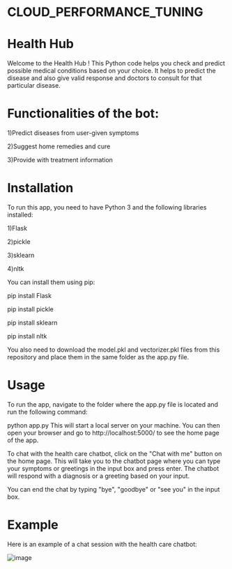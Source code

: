 # CLOUD_PERFORMANCE_TUNING
# Health Hub

Welcome to the Health Hub ! This Python code helps you check and predict possible medical conditions based on your choice. It helps to predict the disease and also give valid response and doctors to consult for that particular disease.

# Functionalities of the bot:

1)Predict diseases from user-given symptoms

2)Suggest home remedies and cure

3)Provide with treatment information

# Installation
To run this app, you need to have Python 3 and the following libraries installed:

1)Flask

2)pickle

3)sklearn

4)nltk

You can install them using pip:

pip install Flask

pip install pickle

pip install sklearn

pip install nltk

You also need to download the model.pkl and vectorizer.pkl files from this repository and place them in the same folder as the app.py file.

# Usage
To run the app, navigate to the folder where the app.py file is located and run the following command:

python app.py
This will start a local server on your machine. You can then open your browser and go to http://localhost:5000/ to see the home page of the app.

To chat with the health care chatbot, click on the "Chat with me" button on the home page. This will take you to the chatbot page where you can type your symptoms or greetings in the input box and press enter. The chatbot will respond with a diagnosis or a greeting based on your input.

You can end the chat by typing "bye", "goodbye" or "see you" in the input box.

# Example
Here is an example of a chat session with the health care chatbot:

![image](https://github.com/Sanskaar92/CLOUD_PERFORMANCE_TUNING/assets/138485298/bb030b48-1726-4a47-82c0-247f3075d30e)




